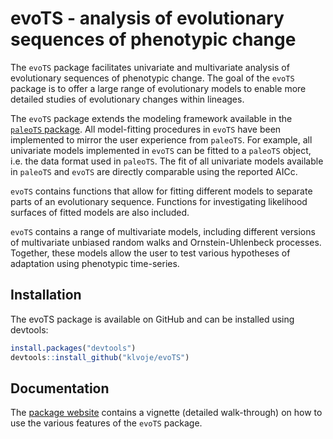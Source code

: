 
<!-- README.md is generated from README.Rmd. Please edit that file -->

# evoTS - analysis of evolutionary sequences of phenotypic change

<!-- badges: start -->
<!-- badges: end -->

The `evoTS` package facilitates univariate and multivariate analysis of
evolutionary sequences of phenotypic change. The goal of the `evoTS`
package is to offer a large range of evolutionary models to enable more
detailed studies of evolutionary changes within lineages.

The `evoTS` package extends the modeling framework available in the
<a href="https://CRAN.R-project.org/package=paleoTS"> `paleoTS`
package</a>. All model-fitting procedures in `evoTS` have been
implemented to mirror the user experience from `paleoTS`. For example,
all univariate models implemented in `evoTS` can be fitted to a
`paleoTS` object, i.e. the data format used in `paleoTS`. The fit of all
univariate models available in `paleoTS` and `evoTS` are directly
comparable using the reported AICc.

`evoTS` contains functions that allow for fitting different models to
separate parts of an evolutionary sequence. Functions for investigating
likelihood surfaces of fitted models are also included.

`evoTS` contains a range of multivariate models, including different
versions of multivariate unbiased random walks and Ornstein-Uhlenbeck
processes. Together, these models allow the user to test various
hypotheses of adaptation using phenotypic time-series.

## Installation

The evoTS package is available on GitHub and can be installed using
devtools:

``` r
install.packages("devtools")
devtools::install_github("klvoje/evoTS")
```

## Documentation

The <a href="https://klvoje.github.io/evoTS/index.html">package
website</a> contains a vignette (detailed walk-through) on how to use
the various features of the `evoTS` package.
